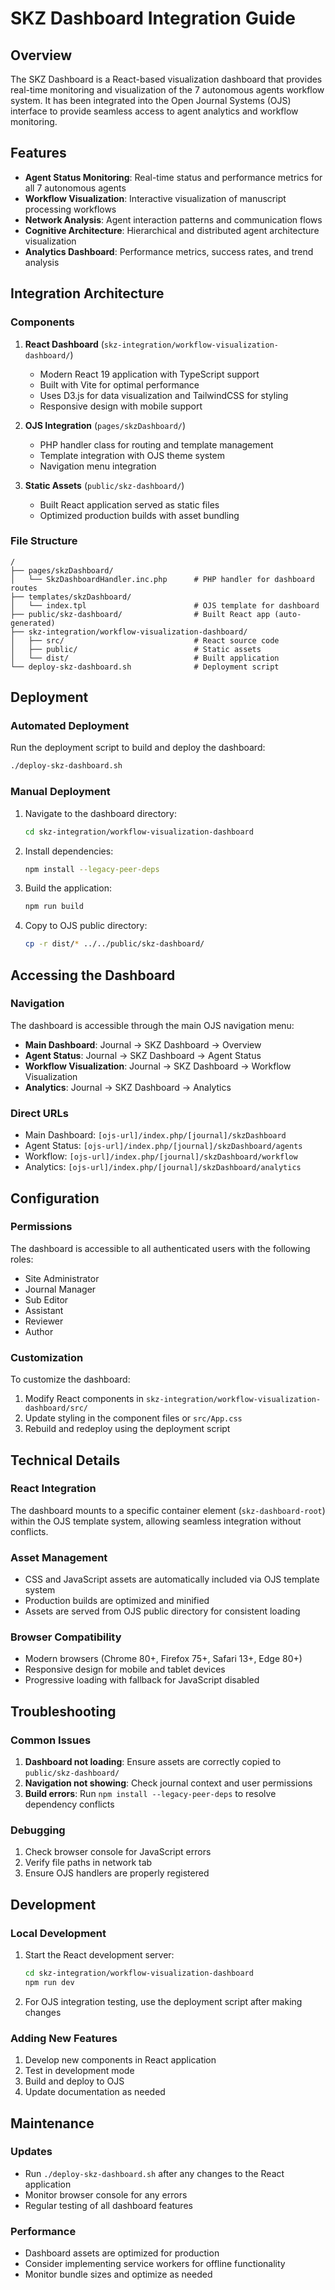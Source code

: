 # SKZ Dashboard Integration Guide

## Overview
The SKZ Dashboard is a React-based visualization dashboard that provides real-time monitoring and visualization of the 7 autonomous agents workflow system. It has been integrated into the Open Journal Systems (OJS) interface to provide seamless access to agent analytics and workflow monitoring.

## Features
- **Agent Status Monitoring**: Real-time status and performance metrics for all 7 autonomous agents
- **Workflow Visualization**: Interactive visualization of manuscript processing workflows
- **Network Analysis**: Agent interaction patterns and communication flows
- **Cognitive Architecture**: Hierarchical and distributed agent architecture visualization
- **Analytics Dashboard**: Performance metrics, success rates, and trend analysis

## Integration Architecture

### Components
1. **React Dashboard** (`skz-integration/workflow-visualization-dashboard/`)
   - Modern React 19 application with TypeScript support
   - Built with Vite for optimal performance
   - Uses D3.js for data visualization and TailwindCSS for styling
   - Responsive design with mobile support

2. **OJS Integration** (`pages/skzDashboard/`)
   - PHP handler class for routing and template management
   - Template integration with OJS theme system
   - Navigation menu integration

3. **Static Assets** (`public/skz-dashboard/`)
   - Built React application served as static files
   - Optimized production builds with asset bundling

### File Structure
```
/
├── pages/skzDashboard/
│   └── SkzDashboardHandler.inc.php      # PHP handler for dashboard routes
├── templates/skzDashboard/
│   └── index.tpl                        # OJS template for dashboard
├── public/skz-dashboard/                # Built React app (auto-generated)
├── skz-integration/workflow-visualization-dashboard/
│   ├── src/                             # React source code
│   ├── public/                          # Static assets
│   └── dist/                            # Built application
└── deploy-skz-dashboard.sh              # Deployment script
```

## Deployment

### Automated Deployment
Run the deployment script to build and deploy the dashboard:
```bash
./deploy-skz-dashboard.sh
```

### Manual Deployment
1. Navigate to the dashboard directory:
   ```bash
   cd skz-integration/workflow-visualization-dashboard
   ```

2. Install dependencies:
   ```bash
   npm install --legacy-peer-deps
   ```

3. Build the application:
   ```bash
   npm run build
   ```

4. Copy to OJS public directory:
   ```bash
   cp -r dist/* ../../public/skz-dashboard/
   ```

## Accessing the Dashboard

### Navigation
The dashboard is accessible through the main OJS navigation menu:
- **Main Dashboard**: Journal → SKZ Dashboard → Overview
- **Agent Status**: Journal → SKZ Dashboard → Agent Status
- **Workflow Visualization**: Journal → SKZ Dashboard → Workflow Visualization
- **Analytics**: Journal → SKZ Dashboard → Analytics

### Direct URLs
- Main Dashboard: `[ojs-url]/index.php/[journal]/skzDashboard`
- Agent Status: `[ojs-url]/index.php/[journal]/skzDashboard/agents`
- Workflow: `[ojs-url]/index.php/[journal]/skzDashboard/workflow`
- Analytics: `[ojs-url]/index.php/[journal]/skzDashboard/analytics`

## Configuration

### Permissions
The dashboard is accessible to all authenticated users with the following roles:
- Site Administrator
- Journal Manager
- Sub Editor
- Assistant
- Reviewer
- Author

### Customization
To customize the dashboard:
1. Modify React components in `skz-integration/workflow-visualization-dashboard/src/`
2. Update styling in the component files or `src/App.css`
3. Rebuild and redeploy using the deployment script

## Technical Details

### React Integration
The dashboard mounts to a specific container element (`skz-dashboard-root`) within the OJS template system, allowing seamless integration without conflicts.

### Asset Management
- CSS and JavaScript assets are automatically included via OJS template system
- Production builds are optimized and minified
- Assets are served from OJS public directory for consistent loading

### Browser Compatibility
- Modern browsers (Chrome 80+, Firefox 75+, Safari 13+, Edge 80+)
- Responsive design for mobile and tablet devices
- Progressive loading with fallback for JavaScript disabled

## Troubleshooting

### Common Issues
1. **Dashboard not loading**: Ensure assets are correctly copied to `public/skz-dashboard/`
2. **Navigation not showing**: Check journal context and user permissions
3. **Build errors**: Run `npm install --legacy-peer-deps` to resolve dependency conflicts

### Debugging
1. Check browser console for JavaScript errors
2. Verify file paths in network tab
3. Ensure OJS handlers are properly registered

## Development

### Local Development
1. Start the React development server:
   ```bash
   cd skz-integration/workflow-visualization-dashboard
   npm run dev
   ```

2. For OJS integration testing, use the deployment script after making changes

### Adding New Features
1. Develop new components in React application
2. Test in development mode
3. Build and deploy to OJS
4. Update documentation as needed

## Maintenance

### Updates
- Run `./deploy-skz-dashboard.sh` after any changes to the React application
- Monitor browser console for any errors
- Regular testing of all dashboard features

### Performance
- Dashboard assets are optimized for production
- Consider implementing service workers for offline functionality
- Monitor bundle sizes and optimize as needed